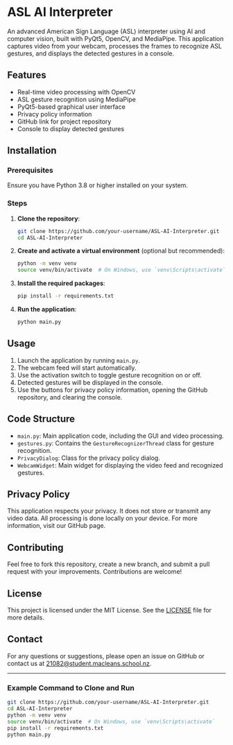 # ASL AI Interpreter

An advanced American Sign Language (ASL) interpreter using AI and computer vision, built with PyQt5, OpenCV, and MediaPipe. This application captures video from your webcam, processes the frames to recognize ASL gestures, and displays the detected gestures in a console.

## Features

- Real-time video processing with OpenCV
- ASL gesture recognition using MediaPipe
- PyQt5-based graphical user interface
- Privacy policy information
- GitHub link for project repository
- Console to display detected gestures

## Installation

### Prerequisites

Ensure you have Python 3.8 or higher installed on your system.

### Steps

1. **Clone the repository**:

    ```sh
    git clone https://github.com/your-username/ASL-AI-Interpreter.git
    cd ASL-AI-Interpreter
    ```

2. **Create and activate a virtual environment** (optional but recommended):

    ```sh
    python -m venv venv
    source venv/bin/activate  # On Windows, use `venv\Scripts\activate`
    ```

3. **Install the required packages**:

    ```sh
    pip install -r requirements.txt
    ```

4. **Run the application**:

    ```sh
    python main.py
    ```

## Usage

1. Launch the application by running `main.py`.
2. The webcam feed will start automatically.
3. Use the activation switch to toggle gesture recognition on or off.
4. Detected gestures will be displayed in the console.
5. Use the buttons for privacy policy information, opening the GitHub repository, and clearing the console.

## Code Structure

- `main.py`: Main application code, including the GUI and video processing.
- `gestures.py`: Contains the `GestureRecognizerThread` class for gesture recognition.
- `PrivacyDialog`: Class for the privacy policy dialog.
- `WebcamWidget`: Main widget for displaying the video feed and recognized gestures.

## Privacy Policy

This application respects your privacy. It does not store or transmit any video data. All processing is done locally on your device. For more information, visit our GitHub page.

## Contributing

Feel free to fork this repository, create a new branch, and submit a pull request with your improvements. Contributions are welcome!

## License

This project is licensed under the MIT License. See the [LICENSE](LICENSE) file for more details.

## Contact

For any questions or suggestions, please open an issue on GitHub or contact us at [21082@student.macleans.school.nz](mailto:21082@student.macleans.school.nz).

---

### Example Command to Clone and Run

```sh
git clone https://github.com/your-username/ASL-AI-Interpreter.git
cd ASL-AI-Interpreter
python -m venv venv
source venv/bin/activate  # On Windows, use `venv\Scripts\activate`
pip install -r requirements.txt
python main.py

